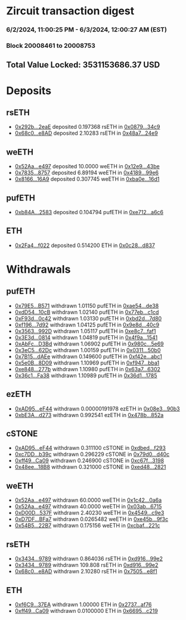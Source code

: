 # Zircuit transaction digest
### 6/2/2024, 11:00:25 PM - 6/3/2024, 12:00:27 AM (EST)
### Block 20008461 to 20008753

## Total Value Locked: 3531153686.37 USD

# Deposits
## rsETH
- [0x292b...2eaE](https://etherscan.io/address/0x292b13ADC42108C5Aed3a47caAa5e150C6362eaE) deposited 0.197368 rsETH in [0x0879...34c9](https://etherscan.io/tx/0x292b13ADC42108C5Aed3a47caAa5e150C6362eaE)
- [0x68c0...e8AD](https://etherscan.io/address/0x68c051F50a9185519476487e80155900106fe8AD) deposited 2.10283 rsETH in [0x48a7...24e9](https://etherscan.io/tx/0x68c051F50a9185519476487e80155900106fe8AD)
## weETH
- [0x52Aa...e497](https://etherscan.io/address/0x52Aa899454998Be5b000Ad077a46Bbe360F4e497) deposited 10.0000 weETH in [0x12e9...43be](https://etherscan.io/tx/0x52Aa899454998Be5b000Ad077a46Bbe360F4e497)
- [0x7835...8757](https://etherscan.io/address/0x783577D7081dBe04C025674aa6abDD70de778757) deposited 6.89194 weETH in [0x4189...99e6](https://etherscan.io/tx/0x783577D7081dBe04C025674aa6abDD70de778757)
- [0x8166...16A9](https://etherscan.io/address/0x8166E4b0EFc002f7681f521F0b8ec55ba0E316A9) deposited 0.307745 weETH in [0xba0e...16d1](https://etherscan.io/tx/0x8166E4b0EFc002f7681f521F0b8ec55ba0E316A9)
## pufETH
- [0xb84A...2583](https://etherscan.io/address/0xb84A58Cc3512AfA078685C21A974eb74c5E52583) deposited 0.104794 pufETH in [0xe712...a6c6](https://etherscan.io/tx/0xb84A58Cc3512AfA078685C21A974eb74c5E52583)
## ETH
- [0x2Fa4...f022](https://etherscan.io/address/0x2Fa4c5420988DcC86fDF949F92178d81E218f022) deposited 0.514200 ETH in [0x0c28...d837](https://etherscan.io/tx/0x2Fa4c5420988DcC86fDF949F92178d81E218f022)
# Withdrawals
## pufETH
- [0x79E5...B571](https://etherscan.io/address/0x79E54Fc8087831ba4567ae382CBF9FFb1724B571) withdrawn 1.01150 pufETH in [0xae54...de38](https://etherscan.io/tx/0x79E54Fc8087831ba4567ae382CBF9FFb1724B571)
- [0xdD54...10cB](https://etherscan.io/address/0xdD548Ed5528a853993Ad8BA6320b41f38cF610cB) withdrawn 1.02140 pufETH in [0x77eb...c1cd](https://etherscan.io/tx/0xdD548Ed5528a853993Ad8BA6320b41f38cF610cB)
- [0xF93d...0c42](https://etherscan.io/address/0xF93d0dB9caF074C20503a2B40671E7FE85d10c42) withdrawn 1.03130 pufETH in [0xbd2d...7d80](https://etherscan.io/tx/0xF93d0dB9caF074C20503a2B40671E7FE85d10c42)
- [0xf196...7d92](https://etherscan.io/address/0xf1968D0a13f4bCECeAD8979263f1fF43A4857d92) withdrawn 1.04125 pufETH in [0x9e8d...40c9](https://etherscan.io/tx/0xf1968D0a13f4bCECeAD8979263f1fF43A4857d92)
- [0x3563...992D](https://etherscan.io/address/0x3563c462C60C35E6CbEE7743e33A170cee8E992D) withdrawn 1.05117 pufETH in [0xe8c7...faf1](https://etherscan.io/tx/0x3563c462C60C35E6CbEE7743e33A170cee8E992D)
- [0x3E3d...0814](https://etherscan.io/address/0x3E3d38C38bEc28474dF86cafb254eEE4C7Cf0814) withdrawn 1.04819 pufETH in [0x4f9a...1541](https://etherscan.io/tx/0x3E3d38C38bEc28474dF86cafb254eEE4C7Cf0814)
- [0xAbFc...D3Bd](https://etherscan.io/address/0xAbFc3D978668b7DedA0949828C50Cc06a759D3Bd) withdrawn 1.06902 pufETH in [0x980c...5e69](https://etherscan.io/tx/0xAbFc3D978668b7DedA0949828C50Cc06a759D3Bd)
- [0x3eC5...62Dc](https://etherscan.io/address/0x3eC5d8d35c4EE33FdafF0F0b9BD860b44D3462Dc) withdrawn 1.00159 pufETH in [0x0311...50b0](https://etherscan.io/tx/0x3eC5d8d35c4EE33FdafF0F0b9BD860b44D3462Dc)
- [0x7B15...dAEe](https://etherscan.io/address/0x7B15430De65d6aa8744eC34cCbf804FF84bDdAEe) withdrawn 0.149600 pufETH in [0xf42e...abc1](https://etherscan.io/tx/0x7B15430De65d6aa8744eC34cCbf804FF84bDdAEe)
- [0x5e0B...8D09](https://etherscan.io/address/0x5e0B82E07BB80A28776D066E2f2d6c3CE2578D09) withdrawn 1.10969 pufETH in [0xf947...bba1](https://etherscan.io/tx/0x5e0B82E07BB80A28776D066E2f2d6c3CE2578D09)
- [0xe848...277b](https://etherscan.io/address/0xe848f0ce6E4F27AcE336730eb97D26435568277b) withdrawn 1.10980 pufETH in [0x63a7...6302](https://etherscan.io/tx/0xe848f0ce6E4F27AcE336730eb97D26435568277b)
- [0x36c1...Fa38](https://etherscan.io/address/0x36c1C606fBcAaebC7fe4dE100Abe560d8145Fa38) withdrawn 1.10989 pufETH in [0x36d1...1785](https://etherscan.io/tx/0x36c1C606fBcAaebC7fe4dE100Abe560d8145Fa38)
## ezETH
- [0xAD95...eF44](https://etherscan.io/address/0xAD953b5fa57ce52A38c6e7fF1E2DD0481205eF44) withdrawn 0.00000191978 ezETH in [0x08e3...90b3](https://etherscan.io/tx/0xAD953b5fa57ce52A38c6e7fF1E2DD0481205eF44)
- [0xbE3A...d273](https://etherscan.io/address/0xbE3A2c98D5ff4149E0edF1ff7988a9F6074dd273) withdrawn 0.992541 ezETH in [0x478b...852a](https://etherscan.io/tx/0xbE3A2c98D5ff4149E0edF1ff7988a9F6074dd273)
## cSTONE
- [0xAD95...eF44](https://etherscan.io/address/0xAD953b5fa57ce52A38c6e7fF1E2DD0481205eF44) withdrawn 0.311100 cSTONE in [0xdbed...f293](https://etherscan.io/tx/0xAD953b5fa57ce52A38c6e7fF1E2DD0481205eF44)
- [0xc7DD...b39c](https://etherscan.io/address/0xc7DD893dfd2A9F77BdcFF7ED8ab6b3B9578Fb39c) withdrawn 0.296229 cSTONE in [0x79d0...d40c](https://etherscan.io/tx/0xc7DD893dfd2A9F77BdcFF7ED8ab6b3B9578Fb39c)
- [0xff49...Ca09](https://etherscan.io/address/0xff49Bd163610666FAe9815B2466eb70D4c0aCa09) withdrawn 0.246900 cSTONE in [0xc67f...3198](https://etherscan.io/tx/0xff49Bd163610666FAe9815B2466eb70D4c0aCa09)
- [0x48ee...18B8](https://etherscan.io/address/0x48eef83E73d4EAF09962b34C296C13ADF97718B8) withdrawn 0.321000 cSTONE in [0xed48...2821](https://etherscan.io/tx/0x48eef83E73d4EAF09962b34C296C13ADF97718B8)
## weETH
- [0x52Aa...e497](https://etherscan.io/address/0x52Aa899454998Be5b000Ad077a46Bbe360F4e497) withdrawn 60.0000 weETH in [0x1c42...0a6a](https://etherscan.io/tx/0x52Aa899454998Be5b000Ad077a46Bbe360F4e497)
- [0x52Aa...e497](https://etherscan.io/address/0x52Aa899454998Be5b000Ad077a46Bbe360F4e497) withdrawn 40.0000 weETH in [0x03ab...6715](https://etherscan.io/tx/0x52Aa899454998Be5b000Ad077a46Bbe360F4e497)
- [0xD00D...537F](https://etherscan.io/address/0xD00DCDBA17b49D18Af4A3cb1271Afdc38e68537F) withdrawn 2.40230 weETH in [0x4549...c9e3](https://etherscan.io/tx/0xD00DCDBA17b49D18Af4A3cb1271Afdc38e68537F)
- [0xD7DF...BFa7](https://etherscan.io/address/0xD7DF7E085214743530afF339aFC420c7c720BFa7) withdrawn 0.0265482 weETH in [0xe45b...9f3c](https://etherscan.io/tx/0xD7DF7E085214743530afF339aFC420c7c720BFa7)
- [0x54B5...22B7](https://etherscan.io/address/0x54B530263345E998b04012DDFEfA4967d98822B7) withdrawn 0.175156 weETH in [0xcbaf...221c](https://etherscan.io/tx/0x54B530263345E998b04012DDFEfA4967d98822B7)
## rsETH
- [0x3434...9789](https://etherscan.io/address/0x34349c5569e7B846c3558961552D2202760A9789) withdrawn 0.864036 rsETH in [0xd916...99e2](https://etherscan.io/tx/0x34349c5569e7B846c3558961552D2202760A9789)
- [0x3434...9789](https://etherscan.io/address/0x34349c5569e7B846c3558961552D2202760A9789) withdrawn 109.808 rsETH in [0xd916...99e2](https://etherscan.io/tx/0x34349c5569e7B846c3558961552D2202760A9789)
- [0x68c0...e8AD](https://etherscan.io/address/0x68c051F50a9185519476487e80155900106fe8AD) withdrawn 2.10280 rsETH in [0x7505...e8f1](https://etherscan.io/tx/0x68c051F50a9185519476487e80155900106fe8AD)
## ETH
- [0xf6C9...37EA](https://etherscan.io/address/0xf6C9b1D411625a81A1a9080cEa3D93FCD3D437EA) withdrawn 1.00000 ETH in [0x2737...af76](https://etherscan.io/tx/0xf6C9b1D411625a81A1a9080cEa3D93FCD3D437EA)
- [0xff49...Ca09](https://etherscan.io/address/0xff49Bd163610666FAe9815B2466eb70D4c0aCa09) withdrawn 0.0100000 ETH in [0x6695...c219](https://etherscan.io/tx/0xff49Bd163610666FAe9815B2466eb70D4c0aCa09)
